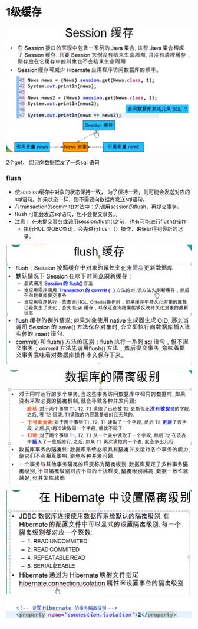 # 1级缓存

![](../.gitbook/assets/image%20%2898%29.png)

2个get， 但只向数据库发了一条sql 语句

### flush

* 使seesion缓存中对象的状态保持一致， 为了保持一致，则可能会发送对应的sql语句。如果状态一样，则不需要向数据库发送sql语句。
* 在transaction的commit\(\)方法中：先调用session的flush，再提交事务。
* flush 可能会发送sql语句，但不会提交事务。，
* 注意： 在未提交事务或调用session.flush\(\)之前，也有可能进行flush\(\)操作
  * 执行HQL 或QBC查询，会先进行flush（）操作，来保证得到最新的记录。

![](../.gitbook/assets/image%20%2896%29.png)

![](../.gitbook/assets/image%20%2890%29.png)

![](../.gitbook/assets/image%20%2891%29.png)

![](../.gitbook/assets/image%20%2889%29.png)

